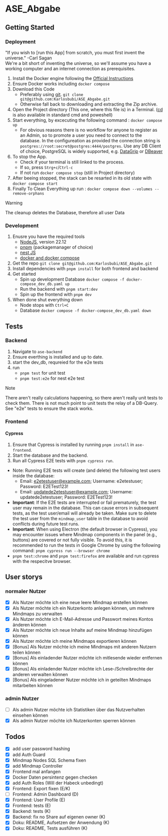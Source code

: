 # ASE_Abgabe

## Getting Started

### Deployment

"If you wish to [run this App] from scratch, you must first invent the universe." -Carl Sagan  
We're a bit short of inventing the universe, so we'll assume you have a working computer and an internet connection as prerequisites.

1. Install the Docker engine following the [Official Instructions](https://docs.docker.com/engine/install/)
2. Ensure Docker works including `docker compose`
3. Download this Code
   - Preferably using [git](https://git-scm.com/downloads). `git clone git@github.com:Karlosbubi/ASE_Abgabe.git`
   - Otherwise fall back to downloading and extracting the Zip archive.
4. Open the Project directory (This one, where this file is) in a Terminal. ([cd](https://www.howtoforge.com/linux-cd-command) is also available in standard cmd and poweshell)
5. Start everything, by excecuting the following command : `docker compose up`
   - For obvious reasons there is no workflow for anyone to register as an Admin, so to promote a user you need to connect to the database. In the configureation as provided the connection string is `postgres://root:secret@postgres:4444/postgres`. Use any DB Client of choice, PostgreSQL is widely supported, e.g. [DataGrip](https://www.jetbrains.com/datagrip/) or [DBeaver](https://github.com/dbeaver/dbeaver)
6. To stop the App.
   - Check if your terminal is still linked to the process.
   - If so, press `Strg+c`/`Ctrl-c`
   - If not run `docker compose stop` (still in Project directory)
7. After beeing stopped, the stack can be resarted in its old state with `docker compose start`
8. Finally To Clean Everything up run : `docker compose down --volumes --remove-orphans`
>[!Warning]
>The cleanup deletes the Database, therefore all user Data

### Development

1. Enusre you have the required tools
   - [NodeJS](https://nodejs.org/en/download/package-manager), version 22.12
   - [pnpm](https://pnpm.io/installation) (packagemanager of choice)
   - [nest JS](https://nestjs.com/)
   - [docker and docker compose](https://docs.docker.com/engine/install/)
2. Get the repo `git clone git@github.com:Karlosbubi/ASE_Abgabe.git`
3. Install dependencies with `pnpm install` for both frontend and backend
4. Get started
   - Spin up development Database `docker compose -f docker-compose_dev_db.yaml up`
   - Run the backend with `pnpm start:dev`
   - Spin up the frontend with `pnpm dev`
5. When done shut everything down
   - Node stops with `Ctrl+C`
   - Database `docker compose -f docker-compose_dev_db.yaml down`

## Tests
### Backend
1. Navigate to `ase-backend`
2. Ensure everthing is installed and up to date.
3. start the dev_db, requreied for the e2e tests
4. run
   - `pnpm test` for unit test
   - `pnpm test:e2e` for nest e2e test

> [!NOTE]
> There aren't really calculations happening, so there aren't really unit tests to check them.
> There is not much point to unit tests the relay of a DB-Query. See "e2e" tests to ensure the stack works.


### Frontend
#### Cypress
1. Ensure that Cypress is installed by running `pnpm install` in `ase-frontend`.
2. Start the database and the backend.
3. Run all Cypress E2E tests with `pnpm cypress run`.
- Note: Running E2E tests will create (and delete) the following test users inside the database:
  - Email: e2etestuser@example.com; Username: e2etestuser; Password: E2ETest123!
  - Email: updatede2etestuser@example.com; Username: updatede2etestuser; Password: E2ETest123!
- **Important**: If the E2E tests are interrupted or fail prematurely, the test user may remain in the database. This can cause errors in subsequent tests, as the test user/email will already be taken. Make sure to delete the test user from the `mindmap_user` table in the database to avoid conflicts during future test runs.
- **Important**: When using Electron (the default browser in Cypress), you may encounter issues where Mindmap components in the panel (e.g., buttons) are covered or not fully visible. To avoid this, it is recommended to run the tests in Google Chrome by using the following command: `pnpm cypress run --browser chrome`
- `pnpm test:chrome` and `pnpm test:firefox` are available and run cypress with the respecitve browser.

## User storys

### normaler Nutzer

- [x] Als Nutzer möchte ich eine neue leere Mindmap erstellen können
- [x] Als Nutzer möchte ich ein Nutzerkonto anlegen können, um mehrere Mindmaps zu verwalten
- [x] Als Nutzer möchte ich E-Mail-Adresse und Passwort meines Kontos änderen können
- [x] Als Nutzer möchte ich neue Inhalte auf meine Mindmap hinzufügen können
- [x] Als Nutzer möchte ich meine Mindmaps exportieren können
- [x] [Bonus] Als Nutzer möchte ich meine Mindmaps mit anderen Nutzern teilen können
- [x] [Bonus] Als einladender Nutzer möchte ich mitlesende wieder entfernen können
- [x] [Bonus] Als einladender Nutzer möchte ich Lese-/Schreibrechte der anderen verwalten können
- [x] [Bonus] Als eingeladener Nutzer möchte ich in geteilten Mindmaps mitarbeiten können

### admin Nutzer

- [ ] Als admin Nutzer möchte ich Statistiken über das Nutzverhalten einsehen können
- [x] Als admin Nutzer möchte ich Nutzerkonten sperren können

## Todos

- [x] add user password hashing
- [x] add Auth Guard
- [x] Mindmap Nodes SQL Schema fixen
- [x] add Mindmap Controller
- [x] Frontend mal anfangen
- [x] Docker Daten persintenz gegen checken
- [x] add Auth Roles (Will der Habeck unbedingt)
- [x] Frontend: Export fixen (E/K)
- [ ] Frontend: Admin Dashboard (D)
- [x] Frontend: User Profile (E)
- [x] Frontend: tests (E)
- [x] Backend: tests (K)
- [x] Backend: fix no Share auf eigenen owner (K)
- [x] Doku: README, Aufsetzen der Anwendung (K)
- [x] Doku: README, Tests ausführen (K)
